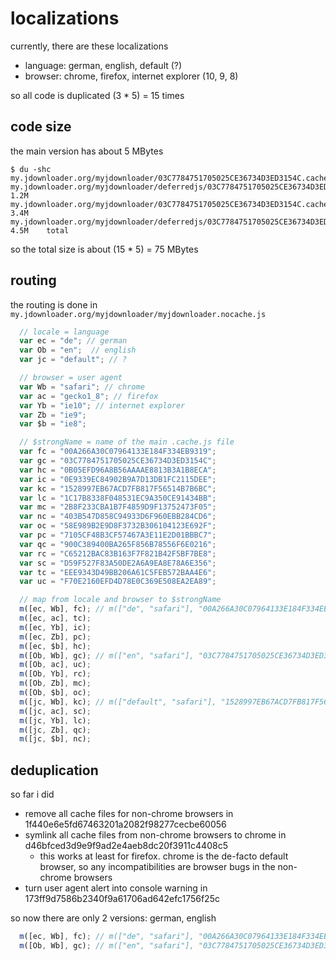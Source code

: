 # localizations

currently, there are these localizations

- language: german, english, default (?)
- browser: chrome, firefox, internet explorer (10, 9, 8)

so all code is duplicated (3 * 5) = 15 times



## code size

the main version has about 5 MBytes

```
$ du -shc my.jdownloader.org/myjdownloader/03C7784751705025CE36734D3ED3154C.cache.js my.jdownloader.org/myjdownloader/deferredjs/03C7784751705025CE36734D3ED3154C/
1.2M    my.jdownloader.org/myjdownloader/03C7784751705025CE36734D3ED3154C.cache.js
3.4M    my.jdownloader.org/myjdownloader/deferredjs/03C7784751705025CE36734D3ED3154C/
4.5M    total
```

so the total size is about (15 * 5) = 75 MBytes



## routing

the routing is done in `my.jdownloader.org/myjdownloader/myjdownloader.nocache.js`

```js
  // locale = language
  var ec = "de"; // german
  var Ob = "en";  // english
  var jc = "default"; // ?

  // browser = user agent
  var Wb = "safari"; // chrome
  var ac = "gecko1_8"; // firefox
  var Yb = "ie10"; // internet explorer
  var Zb = "ie9";
  var $b = "ie8";

  // $strongName = name of the main .cache.js file
  var fc = "00A266A30C07964133E184F334EB9319";
  var gc = "03C7784751705025CE36734D3ED3154C";
  var hc = "0B05EFD96A8B56AAAAE8813B3A1B8ECA";
  var ic = "0E9339EC84902B9A7D13DB1FC2115DEE";
  var kc = "1528997EB67ACD7FB817F56514B7B6BC";
  var lc = "1C17B8338F048531EC9A350CE91434BB";
  var mc = "2B8F233CBA1B7F4859D9F13752473F05";
  var nc = "403B547D858C94933D6F960EBB284CD6";
  var oc = "58E989B2E9D8F3732B306104123E692F";
  var pc = "7105CF48B3CF57467A3E11E2D01BBBC7";
  var qc = "900C389400BA265F856B78556F6E0216";
  var rc = "C65212BAC83B163F7F821B42F5BF7BE8";
  var sc = "D59F527F83A50DE2A6A9EA8E78A6E356";
  var tc = "EEE9343D49BB206A61C5FEB572BAA4E6";
  var uc = "F70E2160EFD4D78E0C369E508EA2EA89";

  // map from locale and browser to $strongName
  m([ec, Wb], fc); // m(["de", "safari"], "00A266A30C07964133E184F334EB9319");
  m([ec, ac], tc);
  m([ec, Yb], ic);
  m([ec, Zb], pc);
  m([ec, $b], hc);
  m([Ob, Wb], gc); // m(["en", "safari"], "03C7784751705025CE36734D3ED3154C");
  m([Ob, ac], uc);
  m([Ob, Yb], rc);
  m([Ob, Zb], mc);
  m([Ob, $b], oc);
  m([jc, Wb], kc); // m(["default", "safari"], "1528997EB67ACD7FB817F56514B7B6BC");
  m([jc, ac], sc);
  m([jc, Yb], lc);
  m([jc, Zb], qc);
  m([jc, $b], nc);
```



## deduplication

so far i did

- remove all cache files for non-chrome browsers in 1f440e6e5fd67463201a2082f98277cecbe60056
- symlink all cache files from non-chrome browsers to chrome in d46bfced3d9e9f9ad2e4aeb8dc20f3911c4408c5
  - this works at least for firefox. chrome is the de-facto default browser, so any incompatibilities are browser bugs in the non-chrome browsers
- turn user agent alert into console warning in 173ff9d7586b2340f9a61706ad642efc1756f25c

so now there are only 2 versions: german, english

```js
  m([ec, Wb], fc); // m(["de", "safari"], "00A266A30C07964133E184F334EB9319");
  m([Ob, Wb], gc); // m(["en", "safari"], "03C7784751705025CE36734D3ED3154C");
```
